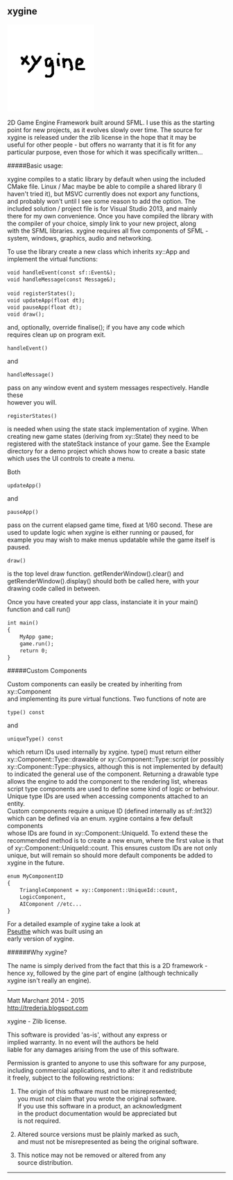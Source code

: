 xygine
------

![Logo by Baard](xygine/xygine.png?raw=true)

2D Game Engine Framework built around SFML. I use this as the starting  
point for new projects, as it evolves slowly over time. The source for  
xygine is released under the zlib license in the hope that it may be  
useful for other people - but offers no warranty that it is fit for any  
particular purpose, even those for which it was specifically written...  


#####Basic usage:

xygine compiles to a static library by default when using the included  
CMake file. Linux / Mac maybe be able to compile a shared library (I  
haven't tried it), but MSVC currently does not export any functions,  
and probably won't until I see some reason to add the option. The  
included solution / project file is for Visual Studio 2013, and mainly  
there for my own convenience. Once you have compiled the library with  
the compiler of your choice, simply link to your new project, along  
with the SFML libraries. xygine requires all five components of SFML -  
system, windows, graphics, audio and networking.  

To use the library create a new class which inherits xy::App and  
implement the virtual functions:

    void handleEvent(const sf::Event&);
    void handleMessage(const Message&);

    void registerStates();
    void updateApp(float dt);
    void pauseApp(float dt);
    void draw();

and, optionally, override finalise(); if you have any code which  
requires clean up on program exit.

    handleEvent()

and  

    handleMessage()

pass on any window event and system messages respectively. Handle these  
however you will.  

    registerStates()

is needed when using the state stack implementation of xygine. When  
creating new game states (deriving from xy::State) they need to be  
registered with the stateStack instance of your game. See the Example  
directory for a demo project which shows how to create a basic state  
which uses the UI controls to create a menu.  

Both

    updateApp()

and

    pauseApp()

pass on the current elapsed game time, fixed at 1/60 second. These are  
used to update logic when xygine is either running or paused, for  
example you may wish to make menus updatable while the game itself is  
paused.

    draw()

is the top level draw function. getRenderWindow().clear() and  
getRenderWindow().display() should both be called here, with your  
drawing code called in between.

Once you have created your app class, instanciate it in your main()  
function and call run()

    int main()
    {
    	MyApp game;
    	game.run();
    	return 0;
    }


#####Custom Components

Custom components can easily be created by inheriting from xy::Component  
and implementing its pure virtual functions. Two functions of note are  

    type() const
    
and

    uniqueType() const
    
which return IDs used internally by xygine. type() must return either  
xy::Component::Type::drawable or xy::Component::Type::script (or possibly  
xy::Component::Type::physics, although this is not implemented by default)  
to indicated the general use of the component. Returning a drawable type  
allows the engine to add the component to the rendering list, whereas  
script type components are used to define some kind of logic or behviour.  
Unique type IDs are used when accessing components attached to an entity.  
Custom components require a unique ID (defined internally as sf::Int32)  
which can be defined via an enum. xygine contains a few default components  
whose IDs are found in xy::Component::UniqueId. To extend these the  
recommended method is to create a new enum, where the first value is that  
of xy::Component::UniqueId::count. This ensures custom IDs are not only  
unique, but will remain so should more default components be added to  
xygine in the future.

    enum MyComponentID
    {
        TriangleComponent = xy::Component::UniqueId::count,
        LogicComponent,
        AIComponent //etc...
    }


For a detailed example of xygine take a look at  
[Pseuthe](https://github.com/fallahn/pseuthe) which was built using an  
early version of xygine.


######Why xygine?

The name is simply derived from the fact that this is a 2D framework -   
hence xy, followed by the gine part of engine (although technically  
xygine isn't really an engine).


-----------------------------------------------------------------------

Matt Marchant 2014 - 2015  
http://trederia.blogspot.com  

xygine - Zlib license.  

This software is provided 'as-is', without any express or  
implied warranty. In no event will the authors be held  
liable for any damages arising from the use of this software.  

Permission is granted to anyone to use this software for any purpose,  
including commercial applications, and to alter it and redistribute  
it freely, subject to the following restrictions:  

1. The origin of this software must not be misrepresented;  
you must not claim that you wrote the original software.  
If you use this software in a product, an acknowledgment  
in the product documentation would be appreciated but  
is not required.  

2. Altered source versions must be plainly marked as such,  
and must not be misrepresented as being the original software.  

3. This notice may not be removed or altered from any  
source distribution.  

-----------------------------------------------------------------------
